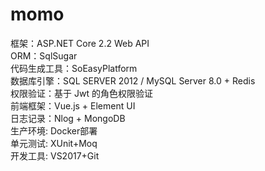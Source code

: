 # momo
框架：ASP.NET Core 2.2 Web API </br>
ORM：SqlSugar</br>
代码生成工具：SoEasyPlatform</br>
数据库引擎：SQL SERVER 2012 / MySQL Server 8.0 + Redis</br>
权限验证：基于 Jwt 的角色权限验证</br>
前端框架：Vue.js + Element UI</br>
日志记录：Nlog + MongoDB</br>
生产环境:  Docker部署</br>
单元测试: XUnit+Moq </br>
开发工具: VS2017+Git
